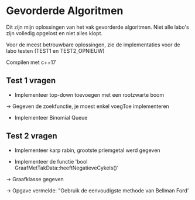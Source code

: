 
# Gevorderde Algoritmen

Dit zijn mijn oplossingen van het vak gevorderde algoritmen. Niet alle labo's zijn volledig opgelost en niet alles klopt.

Voor de meest betrouwbare oplossingen, zie de implementaties voor de labo testen (TEST1 en TEST2_OPNIEUW)

Compilen met c++17

## Test 1 vragen
* Implementeer top-down toevoegen met een rootzwarte boom

-> Gegeven de zoekfunctie, je moest enkel voegToe implementeren

* Implementeer Binomial Queue

## Test 2 vragen
* Implementeer karp rabin, grootste priemgetal werd gegeven


* Implementeer de functie 'bool GraafMetTakData::heeftNegatieveCykels()'

-> Graafklasse gegeven

-> Opgave vermelde: "Gebruik de eenvoudigste methode van Bellman Ford'

